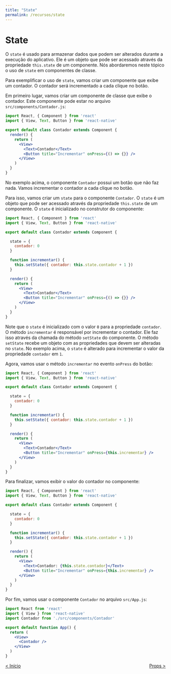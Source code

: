 ```yaml
---
title: "State"
permalink: /recursos/state
---
```


# State

O `state` é usado para armazenar dados que podem ser alterados durante a execução do aplicativo. Ele é um objeto que pode ser acessado através da propriedade `this.state` de um componente. Nós abordaremos neste tópico o uso de `state` em componentes de classe.

Para exemplificar o uso de `state`, vamos criar um componente que exibe um contador. O contador será incrementado a cada clique no botão.

Em primeiro lugar, vamos criar um componente de classe que exibe o contador. Este componente pode estar no arquivo `src/components/Contador.js`:

```jsx
import React, { Component } from 'react'
import { View, Text, Button } from 'react-native'

export default class Contador extends Component {
  render() {
    return (
      <View>
        <Text>Contador</Text>
        <Button title="Incrementar" onPress={() => {}} />
      </View>
    )
  }
}
```

No exemplo acima, o componente `Contador` possui um botão que não faz nada. Vamos incrementar o contador a cada clique no botão.

Para isso, vamos criar um `state` para o componente `Contador`. O `state` é um objeto que pode ser acessado através da propriedade `this.state` de um componente. O `state` é inicializado no construtor do componente:

```jsx
import React, { Component } from 'react'
import { View, Text, Button } from 'react-native'

export default class Contador extends Component {

  state = {
    contador: 0
  }

  function incrementar() {
    this.setState({ contador: this.state.contador + 1 })
  }

  render() {
    return (
      <View>
        <Text>Contador</Text>
        <Button title="Incrementar" onPress={() => {}} />
      </View>
    )
  }
}
```

Note que o `state` é inicializado com o valor `0` para a propriedade `contador`. O método `incrementar` é responsável por incrementar o contador. Ele faz isso através da chamada do método `setState` do componente. O método `setState` recebe um objeto com as propriedades que devem ser alteradas no `state`. No exemplo acima, o `state` é alterado para incrementar o valor da propriedade `contador` em `1`.

Agora, vamos usar o método `incrementar` no evento `onPress` do botão:

```jsx
import React, { Component } from 'react'
import { View, Text, Button } from 'react-native'

export default class Contador extends Component {

  state = {
    contador: 0
  }

  function incrementar() {
    this.setState({ contador: this.state.contador + 1 })
  }

  render() {
    return (
      <View>
        <Text>Contador</Text>
        <Button title="Incrementar" onPress={this.incrementar} />
      </View>
    )
  }
}
```

Para finalizar, vamos exibir o valor do contador no componente:

```jsx
import React, { Component } from 'react'
import { View, Text, Button } from 'react-native'

export default class Contador extends Component {

  state = {
    contador: 0
  }

  function incrementar() {
    this.setState({ contador: this.state.contador + 1 })
  }

  render() {
    return (
      <View>
        <Text>Contador: {this.state.contador}</Text>
        <Button title="Incrementar" onPress={this.incrementar} />
      </View>
    )
  }
}
```

Por fim, vamos usar o componente `Contador` no arquivo `src/App.js`:

```jsx
import React from 'react'
import { View } from 'react-native'
import Contador from './src/components/Contador'

export default function App() {
  return (
    <View>
      <Contador />
    </View>
  )
}
```

<span style="display: flex; justify-content: space-between;"><span>[&lt; Início](intro.html "Voltar")</span> <span>[Props &gt;](props.html "Próximo")</span></span>
